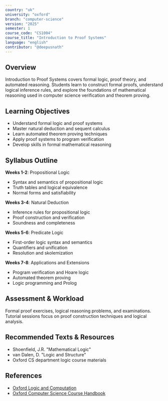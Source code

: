 ```yaml
---
country: "uk"
university: "oxford"
branch: "computer-science"
version: "2025"
semester: 1
course_code: "CS1004"
course_title: "Introduction to Proof Systems"
language: "english"
contributor: "@deepusnath"
---
```


## Overview

Introduction to Proof Systems covers formal logic, proof theory, and automated reasoning. Students learn to construct formal proofs, understand logical inference rules, and explore the foundations of mathematical reasoning used in computer science verification and theorem proving.

## Learning Objectives

- Understand formal logic and proof systems
- Master natural deduction and sequent calculus
- Learn automated theorem proving techniques
- Apply proof systems to program verification
- Develop skills in formal mathematical reasoning

## Syllabus Outline

**Weeks 1-2**: Propositional Logic
- Syntax and semantics of propositional logic
- Truth tables and logical equivalence
- Normal forms and satisfiability

**Weeks 3-4**: Natural Deduction
- Inference rules for propositional logic
- Proof construction and verification
- Soundness and completeness

**Weeks 5-6**: Predicate Logic
- First-order logic syntax and semantics
- Quantifiers and unification
- Resolution and skolemization

**Weeks 7-8**: Applications and Extensions
- Program verification and Hoare logic
- Automated theorem proving
- Logic programming and Prolog

## Assessment & Workload

Formal proof exercises, logical reasoning problems, and examinations. Tutorial sessions focus on proof construction techniques and logical analysis.

## Recommended Texts & Resources

- Shoenfield, J.R. "Mathematical Logic"
- van Dalen, D. "Logic and Structure"
- Oxford CS department logic course materials

## References

- [Oxford Logic and Computation](https://www.cs.ox.ac.uk/teaching/courses/)
- [Oxford Computer Science Course Handbook](https://www.cs.ox.ac.uk/students/course-handbook/)
